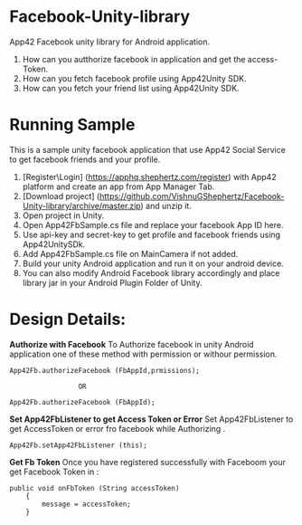 Facebook-Unity-library
======================

App42 Facebook unity library for Android application.

1. How can you autthorize facebook in application and get the access-Token.
2. How can you fetch facebook profile using App42Unity SDK.
3. How can you fetch your friend list using App42Unity SDK.

# Running Sample
This is a sample unity facebook application that use App42 Social Service to get facebook friends and your profile.

1. [Register\Login] (https://apphq.shephertz.com/register) with App42 platform and create an app from App Manager Tab. 
2. [Download project] (https://github.com/VishnuGShephertz/Facebook-Unity-library/archive/master.zip) and unzip it.
3. Open project in Unity.
4. Open App42FbSample.cs file and replace your facebook App ID here.
5. Use api-key and secret-key to get profile and facebook friends using App42UnitySDk.
6. Add App42FbSample.cs file on MainCamera if not added.
7. Build your unity Android application and run it on your android device.
8. You can also modify Android Facebook library accordingly and place library jar in your Android Plugin Folder of Unity.


# Design Details:

__Authorize with Facebook__ To Authorize facebook in unity Android application one of these  method with permission or withour permission.
 
```
App42Fb.authorizeFacebook (FbAppId,prmissions);

                 OR

App42Fb.authorizeFacebook (FbAppId);

```
__Set App42FbListener to get Access Token or Error__ Set App42FbListener to get AccessToken or error fro facebook while Authorizing .
 
```
App42Fb.setApp42FbListener (this);

```

__Get Fb Token__ Once you have registered successfully with Faceboom your get Facebook Token in :
 
```
public void onFbToken (String accessToken)
	{
		message = accessToken;
	}

```


